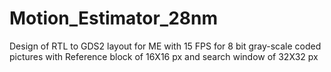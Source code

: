 # Motion_Estimator_28nm
Design of RTL to GDS2 layout for ME with 15 FPS for 8 bit gray-scale coded pictures with Reference block of 16X16 px and search window of 32X32 px
